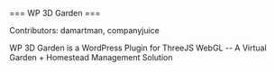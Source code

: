 === WP 3D Garden ===

Contributors: damartman, companyjuice

WP 3D Garden is a WordPress Plugin for ThreeJS WebGL -- A Virtual Garden + Homestead Management Solution

